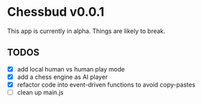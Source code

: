 # Chessbud v0.0.1
This app is currently in alpha. Things are likely to break.

## TODOS
- [x] add local human vs human play mode
- [x] add a chess engine as AI player
- [x] refactor code into event-driven functions to avoid copy-pastes
- [ ] clean up main.js